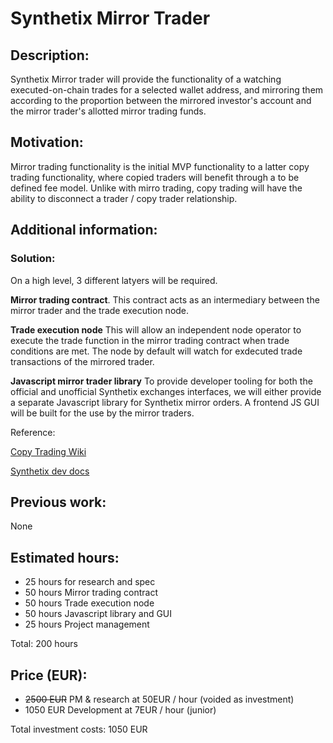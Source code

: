# Synthetix Mirror Trader

## Description:
Synthetix Mirror trader will provide the functionality of a watching executed-on-chain trades for a selected wallet address, and mirroring them according to the proportion between the mirrored investor's account and the mirror trader's allotted mirror trading funds.

## Motivation: 
Mirror trading functionality is the initial MVP functionality to a latter copy trading functionality, where copied traders will benefit through a to be defined fee model. Unlike with mirro trading, copy trading will  have the ability to disconnect a trader / copy trader relationship. 

## Additional information: 
### Solution:
On a high level, 3 different latyers will be required.

**Mirror trading contract**. This contract acts as an intermediary between the mirror trader and the trade execution node. 

**Trade execution node** This will allow an independent node operator to execute the trade function in the mirror trading contract when trade conditions are met. The node by default will watch for exdecuted trade transactions of the mirrored trader.

**Javascript mirror trader library** To provide developer tooling for both the official and unofficial Synthetix exchanges interfaces, we will either provide a separate Javascript library for Synthetix mirror orders. A frontend JS GUI will be built for the use by the mirror traders.

Reference: 

[Copy Trading Wiki](https://en.wikipedia.org/wiki/Copy_trading)

[Synthetix dev docs](https://docs.synthetix.io/)

## Previous work: 
None

## Estimated hours: 
- 25 hours for research and spec
- 50 hours Mirror trading contract 
- 50 hours Trade execution node
- 50 hours Javascript library and GUI
- 25 hours Project management

Total: 200 hours

## Price (EUR): 
- ~~2500 EUR~~ PM & research at 50EUR / hour (voided as investment)
- 1050 EUR Development  at 7EUR / hour (junior)

Total investment costs: 1050 EUR
